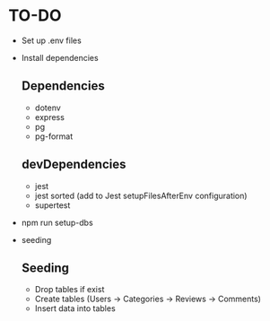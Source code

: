 # TO-DO
- Set up .env files
- Install dependencies

    ## Dependencies
    - dotenv
    - express
    - pg
    - pg-format

    ## devDependencies
    - jest
    - jest sorted (add to Jest setupFilesAfterEnv configuration)
    - supertest


- npm run setup-dbs
- seeding

    ## Seeding
    - Drop tables if exist
    - Create tables (Users -> Categories -> Reviews -> Comments)
    - Insert data into tables






